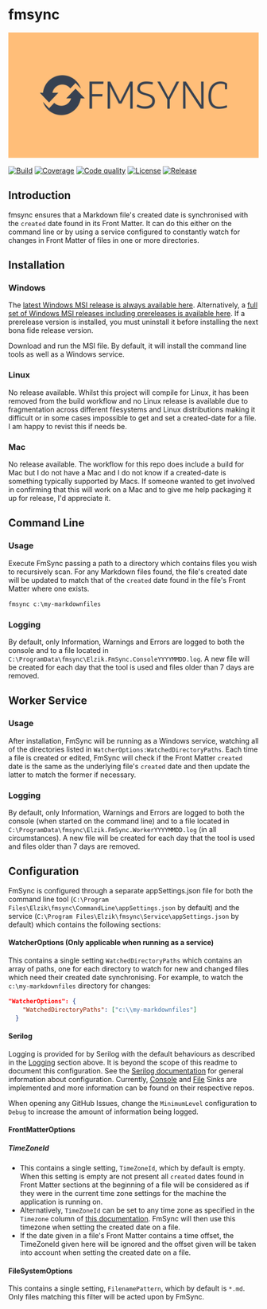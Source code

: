 # fmsync
![fmsync](Images/fmsync-high-resolution-color-logo-reduced-height.png)

[![Build](https://img.shields.io/github/actions/workflow/status/elzik/fmsync/continuous-delivery.yml)](https://github.com/elzik/mecon/actions/workflows/continuous-integration.yml)
[![Coverage](https://gist.githubusercontent.com/elzik/527882e89a938dc78f61a08c300edec4/raw/a38fa7f10fa009f3848ca9ec20f17b82c2057bb3/fmsync-code-coverage-main.svg)](https://gist.githubusercontent.com/elzik/527882e89a938dc78f61a08c300edec4/raw/a38fa7f10fa009f3848ca9ec20f17b82c2057bb3/fmsync-code-coverage-main.svg)
[![Code quality](https://img.shields.io/codacy/grade/3313621663794a6c81e6bde6136fcc36)](https://app.codacy.com/gh/elzik/fmsync/dashboard)
[![License](https://img.shields.io/github/license/elzik/fmsync)](https://github.com/elzik/fmsync/blob/regex-filters/LICENSE)
[![Release](https://img.shields.io/github/v/release/elzik/fmsync?display_name=tag&sort=semver)](https://github.com/elzik/fmsync/releases)

## Introduction

fmsync ensures that a Markdown file's created date is synchronised with the `created` date found in its Front Matter. It can do this either on the command line or by using a service configured to constantly watch for changes in Front Matter of files in one or more directories.

## Installation

### Windows
The [latest Windows MSI release is always available here](https://github.com/elzik/fmsync/releases/latest). Alternatively, a [full set of Windows MSI releases including prereleases is available here](https://github.com/elzik/fmsync/releases). If a prerelease version is installed, you must uninstall it before installing the next bona fide release version.

Download and run the MSI file. By default, it will install the command line tools as well as a Windows service.

### Linux
No release available. Whilst this project will compile for Linux, it has been removed from the build workflow and no Linux release is available due to fragmentation across different filesystems and Linux distributions making it difficult or in some cases impossible to get and set a created-date for a file. I am happy to revist this if needs be.

### Mac
No release available. The workflow for this repo does include a build for Mac but I do not have a Mac and I do not know if a created-date is something typically supported by Macs. If someone wanted to get involved in confirming that this will work on a Mac and to give me help packaging it up for release, I'd appreciate it.

## Command Line

### Usage

Execute FmSync passing a path to a directory which contains files you wish to recursively scan. For any Markdown files found, the file's created date will be updated to match that of the `created` date found in the file's Front Matter where one exists.

```powershell
fmsync c:\my-markdownfiles
```

### Logging

By default, only Information, Warnings and Errors are logged to both the console and to a file located in `C:\ProgramData\fmsync\Elzik.FmSync.ConsoleYYYYMMDD.log`. A new file will be created for each day that the tool is used and files older than 7 days are removed.

## Worker Service

### Usage

After installation, FmSync will be running as a Windows service, watching all of the directories listed in `WatcherOptions:WatchedDirectoryPaths`. Each time a file is created or edited, FmSync will check if the Front Matter `created` date is the same as the underlying file's `created` date and then update the latter to match the former if necessary.

### Logging

By default, only Information, Warnings and Errors are logged to both the console (when started on the command line) and to a file located in `C:\ProgramData\fmsync\Elzik.FmSync.WorkerYYYYMMDD.log` (in all circumstances). A new file will be created for each day that the tool is used and files older than 7 days are removed.

## Configuration

FmSync is configured through a separate appSettings.json file for both the command line tool (`C:\Program Files\Elzik\fmsync\CommandLine\appSettings.json` by default) and the service (`C:\Program Files\Elzik\fmsync\Service\appSettings.json` by default) which contains the following sections:

#### WatcherOptions (Only applicable when running as a service)

This contains a single setting `WatchedDirectoryPaths` which contains an array of paths, one for each directory to watch for new and changed files which need their created date synchronising. For example, to watch the `c:\my-markdownfiles` directory for changes:
```json
"WatcherOptions": {
    "WatchedDirectoryPaths": ["c:\\my-markdownfiles"]
  }
```

#### Serilog
Logging is provided for by Serilog with the default behaviours as described in the [Logging](##Logging) section above. It is beyond the scope of this readme to document this configuration. See the [Serilog documentation](https://github.com/serilog/serilog-settings-configuration#readme) for general information about configuration. Currently, [Console](https://github.com/serilog/serilog-sinks-console#readme) and [File](https://github.com/serilog/serilog-sinks-file#readme) Sinks are implemented and more information can be found on their respective repos.

When opening any GitHub Issues, change the `MinimumLevel` configuration to `Debug` to increase the amount of information being logged.

#### FrontMatterOptions

##### TimeZoneId

- This contains a single setting, `TimeZoneId`, which by default is empty. When this setting is empty are not present all `created` dates found in Front Matter sections at the beginning of a file will be considered as if they were in the current time zone settings for the machine the application is running on.
- Alternatively, `TimeZoneId` can be set to any time zone as specified in the `Timezone` column of [this documentation](https://learn.microsoft.com/en-us/windows-hardware/manufacture/desktop/default-time-zones). FmSync will then use this timezone when setting the created date on a file.
- If the date given in a file's Front Matter contains a time offset, the TimeZoneId given here will be ignored and the offset given will be taken into account when setting the created date on a file.

#### FileSystemOptions

This contains a single setting, `FilenamePattern`, which by default is `*.md`. Only files matching this filter will be acted upon by FmSync.
